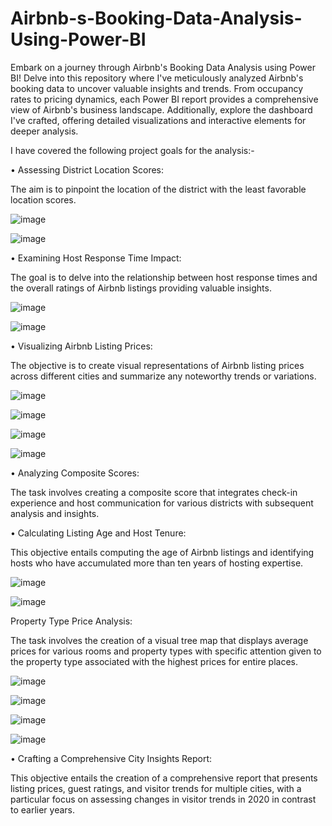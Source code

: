 # Airbnb-s-Booking-Data-Analysis-Using-Power-BI
Embark on a journey through Airbnb's Booking Data Analysis using Power BI! Delve into this repository where I've meticulously analyzed Airbnb's booking data to uncover valuable insights and trends. From occupancy rates to pricing dynamics, each Power BI report provides a comprehensive view of Airbnb's business landscape. Additionally, explore the dashboard I've crafted, offering detailed visualizations and interactive elements for deeper analysis.

I have covered the following project goals for the analysis:-

• Assessing District Location Scores: 

The aim is to pinpoint the location of the district with the least favorable location scores.

![image](https://github.com/SumitTiwari1/Airbnb-s-Booking-Data-Analysis-Using-Power-BI/assets/167782156/4a0cbb62-38a6-4a2b-aac8-ca2ce86e671f)

![image](https://github.com/SumitTiwari1/Airbnb-s-Booking-Data-Analysis-Using-Power-BI/assets/167782156/e41bc4e3-ee77-4667-8c80-e2801b745da6)



• Examining Host Response Time Impact: 

The goal is to delve into the relationship between host response times and the overall ratings of Airbnb listings providing valuable insights.

![image](https://github.com/SumitTiwari1/Airbnb-s-Booking-Data-Analysis-Using-Power-BI/assets/167782156/5d48a1d5-64a5-4c56-8053-0f84569668bf)

![image](https://github.com/SumitTiwari1/Airbnb-s-Booking-Data-Analysis-Using-Power-BI/assets/167782156/491b88eb-c87f-4bd9-8f3a-5b0edb16eb8e)



• Visualizing Airbnb Listing Prices: 

The objective is to create visual representations of Airbnb listing prices across different cities and summarize any noteworthy trends or variations.

![image](https://github.com/SumitTiwari1/Airbnb-s-Booking-Data-Analysis-Using-Power-BI/assets/167782156/8f5fb9d0-50e0-49f9-a365-db6bc8e419af)

![image](https://github.com/SumitTiwari1/Airbnb-s-Booking-Data-Analysis-Using-Power-BI/assets/167782156/9422b6aa-9f6b-4120-87a3-64e21b58f287)

![image](https://github.com/SumitTiwari1/Airbnb-s-Booking-Data-Analysis-Using-Power-BI/assets/167782156/5f70bf97-7cd9-43d2-bab0-3be6d5292471)

![image](https://github.com/SumitTiwari1/Airbnb-s-Booking-Data-Analysis-Using-Power-BI/assets/167782156/edc7bbe2-78a4-43d1-a119-4839d720f183)




• Analyzing Composite Scores: 

The task involves creating a composite score that integrates check-in experience and host communication for various districts with subsequent analysis and insights.


• Calculating Listing Age and Host Tenure: 

This objective entails computing the age of Airbnb listings and identifying hosts who have accumulated more than ten years of hosting expertise.

![image](https://github.com/SumitTiwari1/Airbnb-s-Booking-Data-Analysis-Using-Power-BI/assets/167782156/5e930fc6-f44f-4f28-9969-51846a89298a)

![image](https://github.com/SumitTiwari1/Airbnb-s-Booking-Data-Analysis-Using-Power-BI/assets/167782156/29b79a25-3392-4a95-b916-d95dc46477a6)


Property Type Price Analysis: 

The task involves the creation of a visual tree map that displays average prices for various rooms and property types with specific attention given to the property type associated with the highest prices for entire places.

![image](https://github.com/SumitTiwari1/Airbnb-s-Booking-Data-Analysis-Using-Power-BI/assets/167782156/bcc117a7-6f61-4613-aee2-7ab33c029d2c)

![image](https://github.com/SumitTiwari1/Airbnb-s-Booking-Data-Analysis-Using-Power-BI/assets/167782156/63ac6fb3-3b5c-47e2-b016-56a0cf9208b3)

![image](https://github.com/SumitTiwari1/Airbnb-s-Booking-Data-Analysis-Using-Power-BI/assets/167782156/f99833be-fd74-4ae5-b5a0-710cbfdd5ebb)

![image](https://github.com/SumitTiwari1/Airbnb-s-Booking-Data-Analysis-Using-Power-BI/assets/167782156/3da26771-276d-4bc4-918a-145992fedcca)


• Crafting a Comprehensive City Insights Report: 

This objective entails the creation of a comprehensive report that presents listing prices, guest ratings, and visitor trends for multiple cities, with a particular focus on assessing changes in visitor trends in 2020 in contrast to earlier years.


